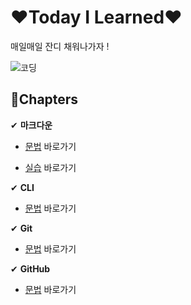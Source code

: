 # ❤Today I Learned❤

매일매일 잔디 채워나가자 !

![코딩](https://c.tenor.com/2co4feAipsYAAAAd/hasbulla-hasbik.gif)



## 🙌Chapters

✔ **마크다운**

- [문법](./markdown/markdown_grammar.md) 바로가기

- [실습](./markdown/markdown_practice.md) 바로가기

✔ **CLI**

- [문법](./cli/cli_grammar.md) 바로가기

✔ **Git**

- [문법](./git/git_grammar.md) 바로가기

✔ **GitHub**

- [문법](./github/github_grammar.md) 바로가기
